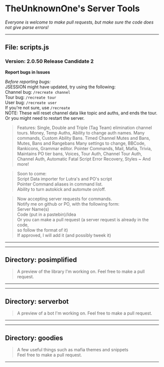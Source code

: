 # TheUnknownOne's Server Tools*Everyone is welcome to make pull requests, but make sure the code does not give parse errors!****## File: scripts.js### Version: 2.0.50 Release Candidate 2**Report bugs in Issues**  _Before reporting bugs:_  JSESSION might have updated, try using the following:  Channel bug: `/recreate channel`  Tour bug: `/recreate tour`  User bug: `/recreate user`  If you're not sure, use `/recreate`  NOTE: These will reset channel data like topic and auths, and ends the tour.    Or you might need to restart the server.> Features:Single, Double and Triple (Tag Team) elimination channel tours.Money, Temp Auths, Ability to change auth names.Many commands, Custom Ability Bans.Timed Channel Mutes and Bans, Mutes, Bans and RangebansMany settings to change, BBCode, Rankicons, Grammar editor.Pointer Commands, Mail, Mafia, Trivia, Maintains PO tier bans,Voices, Tour Auth, Channel Tour Auth, Channel Auth,Automatic Fatal Script Error Recovery, Styles~ And more!> Soon to come:  Script Data importer for Lutra's and PO's script  Pointer Command aliases in command list.  Ability to turn autokick and automute on/off.  > Now accepting server requests for commands.  Notify me on github or PO, with the following form:  Server Name(s)  Code (put in a pastebin)/Idea  Or you can make a pull request (a server request is already in the code,  so follow the format of it)  If approved, I will add it (and possibly tweek it)* * *  ***## Directory: posimplified  > A preview of the library I'm working on.Feel free to make a pull request.******## Directory: serverbot> A preview of a bot I'm working on.Feel free to make a pull request.***  ***## Directory: goodies> A few useful things such as mafia themes and snippets  Feel free to make a pull request.* * *